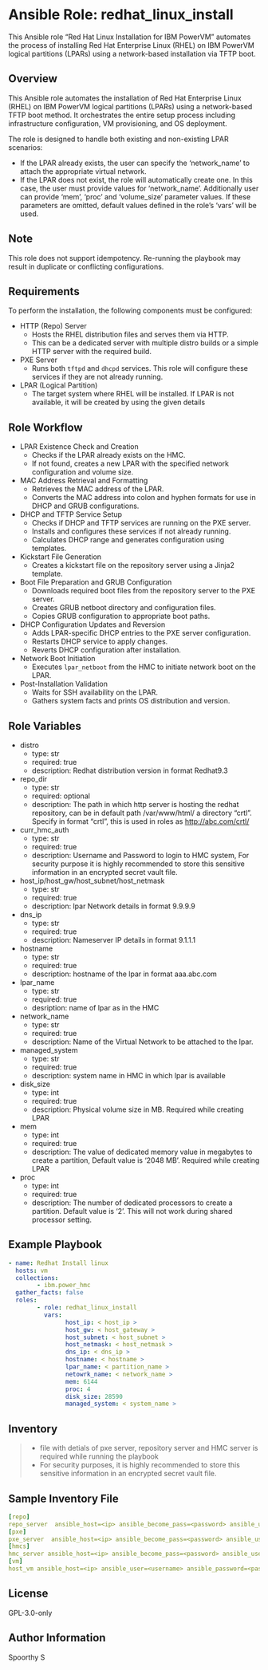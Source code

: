 # Ansible Role: redhat_linux_install

This Ansible role “Red Hat Linux Installation for IBM PowerVM” automates the process of installing Red Hat Enterprise Linux (RHEL) on IBM PowerVM logical partitions (LPARs) using a network-based installation via TFTP boot.

## Overview

This Ansible role automates the installation of Red Hat Enterprise Linux (RHEL) on IBM PowerVM logical partitions (LPARs) using a network-based TFTP boot method. It orchestrates the entire setup process including infrastructure configuration, VM provisioning, and OS deployment.

The role is designed to handle both existing and non-existing LPAR scenarios:
- If the LPAR already exists, the user can specify the ‘network_name’ to attach the appropriate virtual network.
- If the LPAR does not exist, the role will automatically create one. In this case, the user must provide values for ‘network_name’. Additionally user can provide ‘mem’, ‘proc’ and ‘volume_size’ parameter values. If these parameters are omitted, default values defined in the role’s ‘vars’ will be used.

## Note

This role does not support idempotency. Re-running the playbook may result in duplicate or conflicting configurations.

## Requirements

To perform the installation, the following components must be configured:
- HTTP (Repo) Server
  - Hosts the RHEL distribution files and serves them via HTTP.
  - This can be a dedicated server with multiple distro builds or a simple HTTP server with the required build.
- PXE Server
  - Runs both `tftpd` and `dhcpd` services. This role will configure these services if they are not already running.
- LPAR (Logical Partition)
  - The target system where RHEL will be installed. If LPAR is not available, it will be created by using the given details

## Role Workflow

- LPAR Existence Check and Creation
  - Checks if the LPAR already exists on the HMC.
  - If not found, creates a new LPAR with the specified network configuration and volume size.
- MAC Address Retrieval and Formatting
  - Retrieves the MAC address of the LPAR.
  - Converts the MAC address into colon and hyphen formats for use in DHCP and GRUB configurations.
- DHCP and TFTP Service Setup
  - Checks if DHCP and TFTP services are running on the PXE server.
  - Installs and configures these services if not already running.
  - Calculates DHCP range and generates configuration using templates.
- Kickstart File Generation
  - Creates a kickstart file on the repository server using a Jinja2 template.
- Boot File Preparation and GRUB Configuration
  - Downloads required boot files from the repository server to the PXE server.
  - Creates GRUB netboot directory and configuration files.
  - Copies GRUB configuration to appropriate boot paths.
- DHCP Configuration Updates and Reversion
  - Adds LPAR-specific DHCP entries to the PXE server configuration.
  - Restarts DHCP service to apply changes.
  - Reverts DHCP configuration after installation.
- Network Boot Initiation
  - Executes `lpar_netboot` from the HMC to initiate network boot on the LPAR.
- Post-Installation Validation
  - Waits for SSH availability on the LPAR.
  - Gathers system facts and prints OS distribution and version.

## Role Variables

- distro
  - type: str
  - required: true
  - description: Redhat distribution version in format Redhat9.3
- repo_dir
  - type: str
  - required: optional
  - description: The path in which http server is hosting the redhat repository, can be in default path /var/www/html/ a directory “crtl”. Specify in format “crtl”, this is used in roles as http://abc.com/crtl/
- curr_hmc_auth
  - type: str
  - required: true
  - description: Username and Password to login to HMC system, For security purpose it is highly recommended to store this sensitive information in an encrypted secret vault file.
- host_ip/host_gw/host_subnet/host_netmask
  - type: str
  - required: true
  - description: lpar Network details in format 9.9.9.9
- dns_ip
  - type: str
  - required: true
  - description: Nameserver IP details in format 9.1.1.1
- hostname
  - type: str
  - required: true
  - description: hostname of the lpar in format aaa.abc.com
- lpar_name
  - type: str
  - required: true
  - desription: name of lpar as in the HMC
- network_name
  - type: str
  - required: true
  - description: Name of the Virtual Network to be attached to the lpar.
- managed_system
  - type: str
  - required: true
  - description: system name in HMC in which lpar is available
- disk_size
  - type: int
  - required: true
  - description: Physical volume size in MB. Required while creating LPAR
- mem
  - type: int
  - required: true
  - description: The value of dedicated memory value in megabytes to create a partition, Default value is ‘2048 MB’. Required while creating LPAR
- proc
  - type: int
  - required: true
  - description: The number of dedicated processors to create a partition. Default value is ‘2’. This will not work during shared processor setting.

## Example Playbook

```yaml
- name: Redhat Install linux
  hosts: vm
  collections:
        - ibm.power_hmc
  gather_facts: false
  roles:
        - role: redhat_linux_install
          vars:
                host_ip: < host_ip >
                host_gw: < host_gateway >
                host_subnet: < host_subnet >
                host_netmask: < host_netmask >
                dns_ip: < dns_ip >
                hostname: < hostname >
                lpar_name: < partition_name >
                netowrk_name: < network_name >
                mem: 6144
                proc: 4
                disk_size: 28590
                managed_system: < system_name >
```

## Inventory

> - file with detials of pxe server, repository server and HMC server is required while running the playbook
> - For security purposes, it is highly recommended to store this sensitive information in an encrypted secret vault file.

## Sample Inventory File

```yaml
[repo]
repo_server  ansible_host=<ip> ansible_become_pass=<password> ansible_user=<username> ansible_password=<password>
[pxe]
pxe_server  ansible_host=<ip> ansible_become_pass=<password> ansible_user=<username> ansible_password=<password>
[hmcs]
hmc_server ansible_host=<ip> ansible_become_pass=<password> ansible_user=<username> ansible_password=<password>
[vm]
host_vm ansible_host=<ip> ansible_user=<username> ansible_password=<password>
```

## License

GPL-3.0-only

## Author Information

Spoorthy S